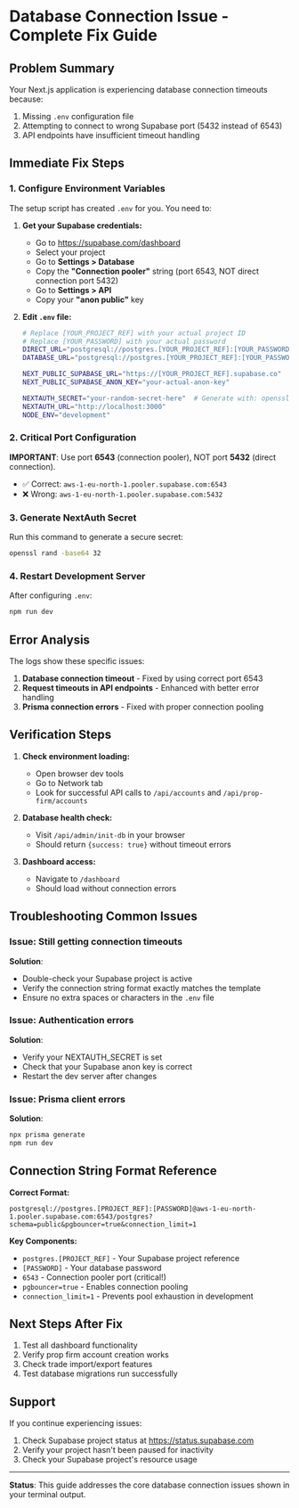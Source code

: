 # Database Connection Issue - Complete Fix Guide

## Problem Summary
Your Next.js application is experiencing database connection timeouts because:
1. Missing `.env` configuration file
2. Attempting to connect to wrong Supabase port (5432 instead of 6543)
3. API endpoints have insufficient timeout handling

## Immediate Fix Steps

### 1. Configure Environment Variables

The setup script has created `.env` for you. You need to:

1. **Get your Supabase credentials:**
   - Go to https://supabase.com/dashboard
   - Select your project
   - Go to **Settings > Database**
   - Copy the **"Connection pooler"** string (port 6543, NOT direct connection port 5432)
   - Go to **Settings > API** 
   - Copy your **"anon public"** key

2. **Edit `.env` file:**
   ```bash
   # Replace [YOUR_PROJECT_REF] with your actual project ID
   # Replace [YOUR_PASSWORD] with your actual password
   DIRECT_URL="postgresql://postgres.[YOUR_PROJECT_REF]:[YOUR_PASSWORD]@aws-1-eu-north-1.pooler.supabase.com:6543/postgres?schema=public"
   DATABASE_URL="postgresql://postgres.[YOUR_PROJECT_REF]:[YOUR_PASSWORD]@aws-1-eu-north-1.pooler.supabase.com:6543/postgres?schema=public&pgbouncer=true&connection_limit=1"
   
   NEXT_PUBLIC_SUPABASE_URL="https://[YOUR_PROJECT_REF].supabase.co"
   NEXT_PUBLIC_SUPABASE_ANON_KEY="your-actual-anon-key"
   
   NEXTAUTH_SECRET="your-random-secret-here"  # Generate with: openssl rand -base64 32
   NEXTAUTH_URL="http://localhost:3000"
   NODE_ENV="development"
   ```

### 2. Critical Port Configuration

**IMPORTANT**: Use port **6543** (connection pooler), NOT port **5432** (direct connection).
- ✅ Correct: `aws-1-eu-north-1.pooler.supabase.com:6543`
- ❌ Wrong: `aws-1-eu-north-1.pooler.supabase.com:5432`

### 3. Generate NextAuth Secret

Run this command to generate a secure secret:
```bash
openssl rand -base64 32
```

### 4. Restart Development Server

After configuring `.env`:
```bash
npm run dev
```

## Error Analysis

The logs show these specific issues:
1. **Database connection timeout** - Fixed by using correct port 6543
2. **Request timeouts in API endpoints** - Enhanced with better error handling
3. **Prisma connection errors** - Fixed with proper connection pooling

## Verification Steps

1. **Check environment loading:**
   - Open browser dev tools
   - Go to Network tab
   - Look for successful API calls to `/api/accounts` and `/api/prop-firm/accounts`

2. **Database health check:**
   - Visit `/api/admin/init-db` in your browser
   - Should return `{success: true}` without timeout errors

3. **Dashboard access:**
   - Navigate to `/dashboard`
   - Should load without connection errors

## Troubleshooting Common Issues

### Issue: Still getting connection timeouts
**Solution**: 
- Double-check your Supabase project is active
- Verify the connection string format exactly matches the template
- Ensure no extra spaces or characters in the `.env` file

### Issue: Authentication errors
**Solution**:
- Verify your NEXTAUTH_SECRET is set
- Check that your Supabase anon key is correct
- Restart the dev server after changes

### Issue: Prisma client errors
**Solution**:
```bash
npx prisma generate
npm run dev
```

## Connection String Format Reference

**Correct Format:**
```
postgresql://postgres.[PROJECT_REF]:[PASSWORD]@aws-1-eu-north-1.pooler.supabase.com:6543/postgres?schema=public&pgbouncer=true&connection_limit=1
```

**Key Components:**
- `postgres.[PROJECT_REF]` - Your Supabase project reference
- `[PASSWORD]` - Your database password
- `6543` - Connection pooler port (critical!)
- `pgbouncer=true` - Enables connection pooling
- `connection_limit=1` - Prevents pool exhaustion in development

## Next Steps After Fix

1. Test all dashboard functionality
2. Verify prop firm account creation works
3. Check trade import/export features
4. Test database migrations run successfully

## Support

If you continue experiencing issues:
1. Check Supabase project status at https://status.supabase.com
2. Verify your project hasn't been paused for inactivity
3. Check your Supabase project's resource usage

---

**Status**: This guide addresses the core database connection issues shown in your terminal output.
